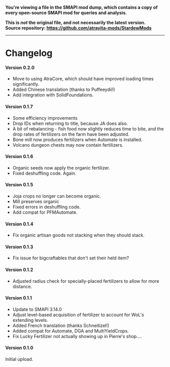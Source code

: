 **You're viewing a file in the SMAPI mod dump, which contains a copy of every open-source SMAPI mod
for queries and analysis.**

**This is _not_ the original file, and not necessarily the latest version.**  
**Source repository: https://github.com/atravita-mods/StardewMods**

----

Changelog
=============

#### Version 0.2.0
* Move to using AtraCore, which should have improved loading times significantly.
* Added Chinese translation (thanks to Puffeeydii!)
* Add integration with SolidFoundations.

#### Version 0.1.7
* Some efficiency improvements
* Drop IDs when returning to title, because JA does also.
* A bit of rebalancing - fish food now slightly reduces time to bite, and the drop rates of fertilizers on the farm have been adjusted.
* Bone mill now produces fertilizers when Automate is installed.
* Volcano dungeon chests may now contain fertilizers.

#### Version 0.1.6
* Organic seeds now apply the organic fertilizer.
* Fixed deshuffling code. Again.

#### Version 0.1.5
* Joja crops no longer can become organic.
* Mill preserves organic
* Fixed errors in deshuffling code.
* Add compat for PFMAutomate.

#### Version 0.1.4

* Fix organic artisan goods not stacking when they should stack.

#### Version 0.1.3
* Fix issue for bigcraftables that don't set their held item?

#### Version 0.1.2
* Adjusted radius check for specially-placed fertilizers to allow for more distance.

#### Version 0.1.1

* Update to SMAPI 3.14.0
* Adjust level-based acquisition of fertilizer to account for WoL's extending levels.
* Added French translation (thanks Schneitizel!)
* Added compat for Automate, DGA and MultiYieldCrops.
* Fix Lucky Fertilizer not actually showing up in Pierre's shop....

#### Version 0.1.0

Initial upload.